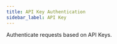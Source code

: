 ```yaml
---
title: API Key Authentication
sidebar_label: API Key
---
```


Authenticate requests based on API Keys.

<PolicyConfig id="api-auth-key-inbound-policy" />
